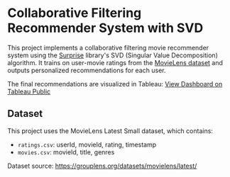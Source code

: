 # Collaborative Filtering Recommender System with SVD

This project implements a collaborative filtering movie recommender system using the [Surprise](http://surpriselib.com/) library's SVD (Singular Value Decomposition) algorithm. It trains on user-movie ratings from the [MovieLens dataset](https://grouplens.org/datasets/movielens/latest/) and outputs personalized recommendations for each user.

The final recommendations are visualized in Tableau:
[View Dashboard on Tableau Public](https://public.tableau.com/app/profile/morgan.dean8491/viz/collaborative-filtering/Dashboard1)

## Dataset

This project uses the MovieLens Latest Small dataset, which contains:

- `ratings.csv`: userId, movieId, rating, timestamp
- `movies.csv`: movieId, title, genres

Dataset source: https://grouplens.org/datasets/movielens/latest/